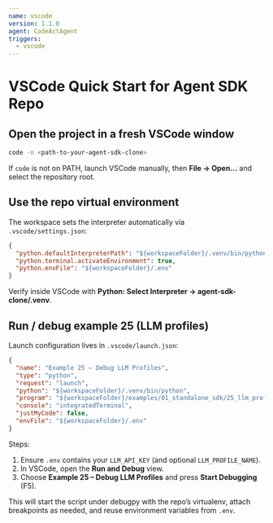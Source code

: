```yaml
---
name: vscode
version: 1.1.0
agent: CodeActAgent
triggers:
  - vscode
---
```


# VSCode Quick Start for Agent SDK Repo

## Open the project in a fresh VSCode window
```bash
code -n <path-to-your-agent-sdk-clone>
```

If `code` is not on PATH, launch VSCode manually, then **File → Open...** and select the repository root.

## Use the repo virtual environment
The workspace sets the interpreter automatically via `.vscode/settings.json`:
```json
{
  "python.defaultInterpreterPath": "${workspaceFolder}/.venv/bin/python",
  "python.terminal.activateEnvironment": true,
  "python.envFile": "${workspaceFolder}/.env"
}
```
Verify inside VSCode with **Python: Select Interpreter → agent-sdk-clone/.venv**.

## Run / debug example 25 (LLM profiles)
Launch configuration lives in `.vscode/launch.json`:
```json
{
  "name": "Example 25 – Debug LLM Profiles",
  "type": "python",
  "request": "launch",
  "python": "${workspaceFolder}/.venv/bin/python",
  "program": "${workspaceFolder}/examples/01_standalone_sdk/25_llm_profiles.py",
  "console": "integratedTerminal",
  "justMyCode": false,
  "envFile": "${workspaceFolder}/.env"
}
```
Steps:
1. Ensure `.env` contains your `LLM_API_KEY` (and optional `LLM_PROFILE_NAME`).
2. In VSCode, open the **Run and Debug** view.
3. Choose **Example 25 – Debug LLM Profiles** and press **Start Debugging** (F5).

This will start the script under debugpy with the repo’s virtualenv, attach breakpoints as needed, and reuse environment variables from `.env`.
